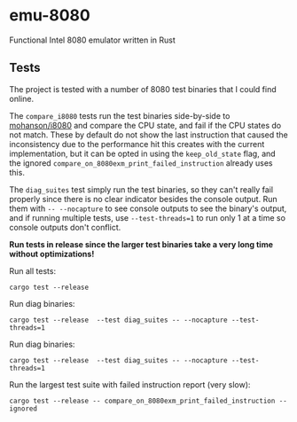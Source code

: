 # emu-8080
Functional Intel 8080 emulator written in Rust

## Tests
The project is tested with a number of 8080 test binaries that I could find online.

The `compare_i8080` tests run the test binaries side-by-side to [mohanson/i8080](https://github.com/mohanson/i8080) and compare the CPU state, 
and fail if the CPU states do not match. These by default do not show the last instruction that caused the inconsistency due to the performance hit
this creates with the current implementation, but it can be opted in using the `keep_old_state` flag, and the ignored 
`compare_on_8080exm_print_failed_instruction` already uses this.

The `diag_suites` test simply run the test binaries, so they can't really fail properly since there is no clear indicator besides the console output. 
Run them with `-- --nocapture` to see console outputs to see the binary's output, and if running multiple tests, use `--test-threads=1` to run 
only 1 at a time so console outputs don't conflict.

**Run tests in release since the larger test binaries take a very long time without optimizations!**

Run all tests:
```
cargo test --release
```

Run diag binaries:
```
cargo test --release  --test diag_suites -- --nocapture --test-threads=1
```

Run diag binaries:
```
cargo test --release  --test diag_suites -- --nocapture --test-threads=1
```

Run the largest test suite with failed instruction report (very slow):
```
cargo test --release -- compare_on_8080exm_print_failed_instruction --ignored
```
